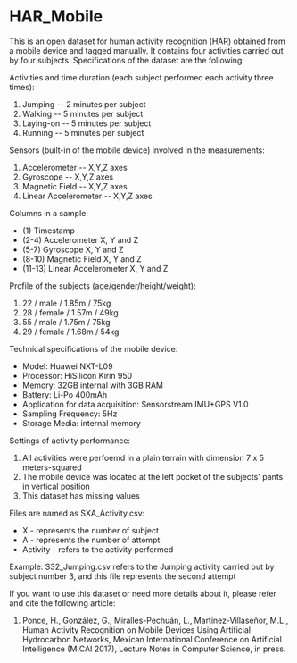 # HAR_Mobile

This is an open dataset for human activity recognition (HAR) obtained from a mobile device and tagged manually. It contains four activities carried out by four subjects. Specifications of the dataset are the following:

Activities and time duration (each subject performed each activity three times):
1. Jumping   -- 2 minutes per subject
2. Walking   -- 5 minutes per subject
3. Laying-on -- 5 minutes per subject
4. Running   -- 5 minutes per subject

Sensors (built-in of the mobile device) involved in the measurements:
1. Accelerometer        -- X,Y,Z axes
2. Gyroscope            -- X,Y,Z axes
3. Magnetic Field       -- X,Y,Z axes
4. Linear Accelerometer -- X,Y,Z axes

Columns in a sample:
- (1) Timestamp
- (2-4) Accelerometer X, Y and Z
- (5-7) Gyroscope X, Y and Z
- (8-10) Magnetic Field X, Y and Z
- (11-13) Linear Accelerometer X, Y and Z

Profile of the subjects (age/gender/height/weight):
1. 22 /  male  / 1.85m / 75kg
2. 28 / female / 1.57m / 49kg
3. 55 /  male  / 1.75m / 75kg
4. 29 / female / 1.68m / 54kg

Technical specifications of the mobile device:
- Model:                            Huawei NXT-L09
- Processor:                        HiSilicon Kirin 950
- Memory:                           32GB internal with 3GB RAM
- Battery:                          Li-Po 400mAh
- Application for data acquisition: Sensorstream IMU+GPS V1.0
- Sampling Frequency:               5Hz
- Storage Media:                    internal memory

Settings of activity performance:
1. All activities were perfoemd in a plain terrain with dimension 7 x 5 meters-squared
2. The mobile device was located at the left pocket of the subjects' pants in vertical position
3. This dataset has missing values

Files are named as SXA_Activity.csv:
- X - represents the number of subject
- A - represents the number of attempt
- Activity - refers to the activity performed
 
Example: S32_Jumping.csv refers to the Jumping activity carried out by subject number 3, and this file represents the second attempt
 
If you want to use this dataset or need more details about it, please refer and cite the following article:
1. Ponce, H., González, G., Miralles-Pechuán, L., Martínez-Villaseñor, M.L., Human Activity Recognition on Mobile Devices Using Artificial Hydrocarbon Networks, Mexican International Conference on Artificial Intelligence (MICAI 2017), Lecture Notes in Computer Science, in press.


